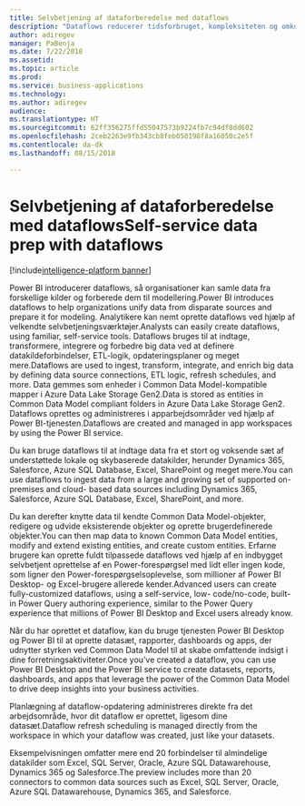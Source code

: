```yaml
---
title: Selvbetjening af dataforberedelse med dataflows
description: "Dataflows reducerer tidsforbruget, kompleksiteten og omkostningerne ved udvikling af virksomhedsanalyse ud fra data, der strækker sig over flere virksomhedsprogrammer og datakilder."
author: adiregev
manager: PaBenja
ms.date: 7/22/2018
ms.assetid: 
ms.topic: article
ms.prod: 
ms.service: business-applications
ms.technology: 
ms.author: adiregev
audience: 
ms.translationtype: HT
ms.sourcegitcommit: 62ff356275ffd55047573b9224fb7c94df8dd602
ms.openlocfilehash: 2ceb2263e9fb343cb8feb050198f8a16050c2e5f
ms.contentlocale: da-dk
ms.lasthandoff: 08/15/2018

---
```


# <a name="self-service-data-prep-with-dataflows"></a><span data-ttu-id="778f9-103">Selvbetjening af dataforberedelse med dataflows</span><span class="sxs-lookup"><span data-stu-id="778f9-103">Self-service data prep with dataflows</span></span> 

[!include[intelligence-platform banner](../../includes/intelligence-platform.md)]



<span data-ttu-id="778f9-104">Power BI introducerer dataflows, så organisationer kan samle data fra forskellige kilder og forberede dem til modellering.</span><span class="sxs-lookup"><span data-stu-id="778f9-104">Power BI introduces dataflows to help organizations unify data from disparate sources and prepare it for modeling.</span></span> <span data-ttu-id="778f9-105">Analytikere kan nemt oprette dataflows ved hjælp af velkendte selvbetjeningsværktøjer.</span><span class="sxs-lookup"><span data-stu-id="778f9-105">Analysts can easily create dataflows, using familiar, self-service tools.</span></span> <span data-ttu-id="778f9-106">Dataflows bruges til at indtage, transformere, integrere og forbedre big data ved at definere datakildeforbindelser, ETL-logik, opdateringsplaner og meget mere.</span><span class="sxs-lookup"><span data-stu-id="778f9-106">Dataflows are used to ingest, transform, integrate, and enrich big data by defining data source connections, ETL logic, refresh schedules, and more.</span></span> <span data-ttu-id="778f9-107">Data gemmes som enheder i Common Data Model-kompatible mapper i Azure Data Lake Storage Gen2.</span><span class="sxs-lookup"><span data-stu-id="778f9-107">Data is stored as entities in Common Data Model compliant folders in Azure Data Lake Storage Gen2.</span></span> <span data-ttu-id="778f9-108">Dataflows oprettes og administreres i apparbejdsområder ved hjælp af Power BI-tjenesten.</span><span class="sxs-lookup"><span data-stu-id="778f9-108">Dataflows are created and managed in app workspaces by using the Power BI service.</span></span>   

<span data-ttu-id="778f9-109">Du kan bruge dataflows til at indtage data fra et stort og voksende sæt af understøttede lokale og skybaserede datakilder, herunder Dynamics 365, Salesforce, Azure SQL Database, Excel, SharePoint og meget mere.</span><span class="sxs-lookup"><span data-stu-id="778f9-109">You can use dataflows to ingest data from a large and growing set of supported on-premises and cloud- based data sources including Dynamics 365, Salesforce, Azure SQL Database, Excel, SharePoint, and more.</span></span>

<span data-ttu-id="778f9-110">Du kan derefter knytte data til kendte Common Data Model-objekter, redigere og udvide eksisterende objekter og oprette brugerdefinerede objekter.</span><span class="sxs-lookup"><span data-stu-id="778f9-110">You can then map data to known Common Data Model entities, modify and extend existing entities, and create custom entities.</span></span> <span data-ttu-id="778f9-111">Erfarne brugere kan oprette fuldt tilpassede dataflows ved hjælp af en indbygget selvbetjent oprettelse af en Power-forespørgsel med lidt eller ingen kode, som ligner den Power-forespørgselsoplevelse, som millioner af Power BI Desktop- og Excel-brugere allerede kender.</span><span class="sxs-lookup"><span data-stu-id="778f9-111">Advanced users can create fully-customized dataflows, using a self-service, low- code/no-code, built-in Power Query authoring experience, similar to the Power Query experience that millions of Power BI Desktop and Excel users already know.</span></span>  

<span data-ttu-id="778f9-112">Når du har oprettet et dataflow, kan du bruge tjenesten Power BI Desktop og Power BI til at oprette datasæt, rapporter, dashboards og apps, der udnytter styrken ved Common Data Model til at skabe omfattende indsigt i dine forretningsaktiviteter.</span><span class="sxs-lookup"><span data-stu-id="778f9-112">Once you’ve created a dataflow, you can use Power BI Desktop and the Power BI service to create datasets, reports, dashboards, and apps that leverage the power of the Common Data Model to drive deep insights into your business activities.</span></span> 

<span data-ttu-id="778f9-113">Planlægning af dataflow-opdatering administreres direkte fra det arbejdsområde, hvor dit dataflow er oprettet, ligesom dine datasæt.</span><span class="sxs-lookup"><span data-stu-id="778f9-113">Dataflow refresh scheduling is managed directly from the workspace in which your dataflow was created, just like your datasets.</span></span> 

<span data-ttu-id="778f9-114">Eksempelvisningen omfatter mere end 20 forbindelser til almindelige datakilder som Excel, SQL Server, Oracle, Azure SQL Datawarehouse, Dynamics 365 og Salesforce.</span><span class="sxs-lookup"><span data-stu-id="778f9-114">The preview includes more than 20 connectors to common data sources such as Excel, SQL Server, Oracle, Azure SQL Datawarehouse, Dynamics 365, and Salesforce.</span></span> 

